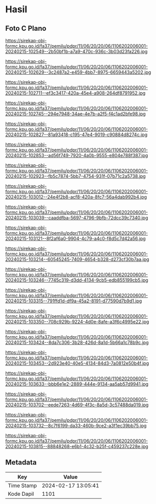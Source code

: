 # Hasil

## Foto C Plano

https://sirekap-obj-formc.kpu.go.id/fa37/pemilu/pdpr/11/06/20/20/06/1106202006001-20240215-102549--2b50bf1b-a7a9-470c-936c-3b03d23fa226.jpg

https://sirekap-obj-formc.kpu.go.id/fa37/pemilu/pdpr/11/06/20/20/06/1106202006001-20240215-102629--3c2487a2-e459-4bb7-8975-6659443a5202.jpg

https://sirekap-obj-formc.kpu.go.id/fa37/pemilu/pdpr/11/06/20/20/06/1106202006001-20240215-102711--ef3c3417-420a-45e4-a908-264df8791952.jpg

https://sirekap-obj-formc.kpu.go.id/fa37/pemilu/pdpr/11/06/20/20/06/1106202006001-20240215-102745--294e7948-34ae-4e7b-a2f5-f4c1ad2bfe98.jpg

https://sirekap-obj-formc.kpu.go.id/fa37/pemilu/pdpr/11/06/20/20/06/1106202006001-20240215-102827--81a93418-c195-47e4-9019-c90884d8274c.jpg

https://sirekap-obj-formc.kpu.go.id/fa37/pemilu/pdpr/11/06/20/20/06/1106202006001-20240215-102853--ad56f749-7920-4a0b-9555-e804e788f387.jpg

https://sirekap-obj-formc.kpu.go.id/fa37/pemilu/pdpr/11/06/20/20/06/1106202006001-20240215-102923--fb5c7874-5bb7-4754-931f-07b71c2a5738.jpg

https://sirekap-obj-formc.kpu.go.id/fa37/pemilu/pdpr/11/06/20/20/06/1106202006001-20240215-103012--24e4f2b8-acf8-420a-8fc7-56a4dab992b4.jpg

https://sirekap-obj-formc.kpu.go.id/fa37/pemilu/pdpr/11/06/20/20/06/1106202006001-20240215-103039--caaddfba-5697-4796-9bfb-72dcc39c7340.jpg

https://sirekap-obj-formc.kpu.go.id/fa37/pemilu/pdpr/11/06/20/20/06/1106202006001-20240215-103121--8f2af6a0-9904-4c79-a4c0-f8d5c7d42a56.jpg

https://sirekap-obj-formc.kpu.go.id/fa37/pemilu/pdpr/11/06/20/20/06/1106202006001-20240215-103214--60545245-7409-4654-b328-d273cf30b7aa.jpg

https://sirekap-obj-formc.kpu.go.id/fa37/pemilu/pdpr/11/06/20/20/06/1106202006001-20240215-103246--7745c319-d3dd-4134-9cb5-edb855199cb5.jpg

https://sirekap-obj-formc.kpu.go.id/fa37/pemilu/pdpr/11/06/20/20/06/1106202006001-20240215-103315--791ffd1d-df9a-45a2-8191-d77590d7b9d1.jpg

https://sirekap-obj-formc.kpu.go.id/fa37/pemilu/pdpr/11/06/20/20/06/1106202006001-20240215-103350--708c929b-9224-4d0e-8afe-a3f6c4995e22.jpg

https://sirekap-obj-formc.kpu.go.id/fa37/pemilu/pdpr/11/06/20/20/06/1106202006001-20240215-103424--8da7c306-3b28-426d-8a1d-5b66a1c78b9c.jpg

https://sirekap-obj-formc.kpu.go.id/fa37/pemilu/pdpr/11/06/20/20/06/1106202006001-20240215-103453--2d923e40-40e5-4134-84d3-7a0812e50b4f.jpg

https://sirekap-obj-formc.kpu.go.id/fa37/pemilu/pdpr/11/06/20/20/06/1106202006001-20240215-103633--bbb6e1e2-2889-444e-9134-aa5ab57d9941.jpg

https://sirekap-obj-formc.kpu.go.id/fa37/pemilu/pdpr/11/06/20/20/06/1106202006001-20240215-103702--eede7263-4d69-4f3c-8a5d-3c57488da019.jpg

https://sirekap-obj-formc.kpu.go.id/fa37/pemilu/pdpr/11/06/20/20/06/1106202006001-20240215-103732--8c7f6199-da33-460b-9ce2-a3f1ec39bb75.jpg

https://sirekap-obj-formc.kpu.go.id/fa37/pemilu/pdpr/11/06/20/20/06/1106202006001-20240215-103815--88848268-e6b1-4c32-b25f-c459237c228e.jpg


## Metadata

| Key        | Value               |
| ---------- | ------------------- |
| Time Stamp | 2024-02-17 13:05:41 |
| Kode Dapil | 1101                |




